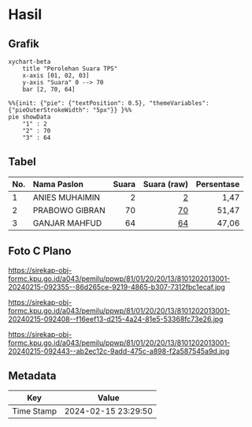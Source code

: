# Hasil

## Grafik

```mermaid
xychart-beta
    title "Perolehan Suara TPS"
    x-axis [01, 02, 03]
    y-axis "Suara" 0 --> 70
    bar [2, 70, 64]
```

```mermaid
%%{init: {"pie": {"textPosition": 0.5}, "themeVariables": {"pieOuterStrokeWidth": "5px"}} }%%
pie showData
    "1" : 2
    "2" : 70
    "3" : 64
```

## Tabel

| No. | Nama Paslon    | Suara | Suara (raw) | Persentase |
|:--- |:-------------- | -----:| -----------:| ----------:|
| 1   | ANIES MUHAIMIN | 2     | [2][p-1]    | 1,47       |
| 2   | PRABOWO GIBRAN | 70    | [70][p-2]   | 51,47      |
| 3   | GANJAR MAHFUD  | 64    | [64][p-3]   | 47,06      |


[p-1]: https://github.com/gigit-pemilu/pemilu-2024-81-maluku/blob/main/pilpres/hitung-suara/sub/81-maluku/sub/01-maluku-tengah/sub/20-seram-utara-barat/sub/2013-herlau-pauni/sub/001-tps/sub/paslon-1.txt
[p-2]: https://github.com/gigit-pemilu/pemilu-2024-81-maluku/blob/main/pilpres/hitung-suara/sub/81-maluku/sub/01-maluku-tengah/sub/20-seram-utara-barat/sub/2013-herlau-pauni/sub/001-tps/sub/paslon-2.txt
[p-3]: https://github.com/gigit-pemilu/pemilu-2024-81-maluku/blob/main/pilpres/hitung-suara/sub/81-maluku/sub/01-maluku-tengah/sub/20-seram-utara-barat/sub/2013-herlau-pauni/sub/001-tps/sub/paslon-3.txt

## Foto C Plano

https://sirekap-obj-formc.kpu.go.id/a043/pemilu/ppwp/81/01/20/20/13/8101202013001-20240215-092355--86d265ce-9219-4865-b307-7312fbc1ecaf.jpg

https://sirekap-obj-formc.kpu.go.id/a043/pemilu/ppwp/81/01/20/20/13/8101202013001-20240215-092408--f16eef13-d215-4a24-81e5-53368fc73e26.jpg

https://sirekap-obj-formc.kpu.go.id/a043/pemilu/ppwp/81/01/20/20/13/8101202013001-20240215-092443--ab2ec12c-9add-475c-a898-f2a587545a9d.jpg


## Metadata

| Key        | Value               |
| ---------- | ------------------- |
| Time Stamp | 2024-02-15 23:29:50 |




